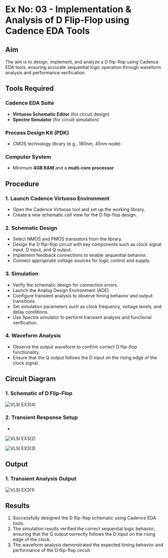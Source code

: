 # Ex No: 03 - Implementation & Analysis of D Flip-Flop using Cadence EDA Tools

## Aim
The aim is to design, implement, and analyze a D flip-flop using Cadence EDA tools, ensuring accurate sequential logic operation through waveform analysis and performance verification.

## Tools Required

### Cadence EDA Suite
- **Virtuoso Schematic Editor** (for circuit design)
- **Spectre Simulator** (for circuit simulation)

### Process Design Kit (PDK)
- CMOS technology library (e.g., 180nm, 45nm node)

### Computer System
- Minimum **4GB RAM** and a **multi-core processor**

## Procedure 

### 1. Launch Cadence Virtuoso Environment
- Open the Cadence Virtuoso tool and set up the working library.
- Create a new schematic cell view for the D flip-flop design.

### 2. Schematic Design
- Select NMOS and PMOS transistors from the library.
- Design the D flip-flop circuit with key components such as clock signal input, D input, and Q output.
- Implement feedback connections to enable sequential behavior.
- Connect appropriate voltage sources for logic control and supply.

### 3. Simulation
- Verify the schematic design for connection errors.
- Launch the Analog Design Environment (ADE).
- Configure transient analysis to observe timing behavior and output transitions.
- Set simulation parameters such as clock frequency, voltage levels, and delay conditions.
- Use Spectre simulator to perform transient analysis and functional verification.

### 4. Waveform Analysis
- Observe the output waveform to confirm correct D flip-flop functionality.
- Ensure that the Q output follows the D input on the rising edge of the clock signal.

## Circuit Diagram

### 1. Schematic of D Flip-Flop
![VLSI EX3(4)](https://github.com/user-attachments/assets/d9a77933-080d-49a6-aac3-6a8b8a2f7840)


### 2. Transient Response Setup
*
![VLSI EX3(2)](https://github.com/user-attachments/assets/2eacaef1-b71c-4835-8bce-9568342c5697)



 ![VLSI EX3(3)](https://github.com/user-attachments/assets/8b262ffd-2ce9-4624-8886-5c73ed04b478)


## Output

### 1. Transient Analysis Output
![VLSI EX3(1)](https://github.com/user-attachments/assets/1788abf7-0e8a-454d-9086-a0c47186edce)


## Results
1. Successfully designed the D flip-flop schematic using Cadence EDA tools.
2. The simulation results verified the correct sequential logic behavior, ensuring that the Q output correctly follows the D input on the rising edge of the clock.
3. The waveform analysis demonstrated the expected timing behavior and performance of the D flip-flop circuit.
